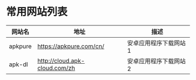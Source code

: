 # 常用网站列表




| 网站名 |地址| 描述|
|---|---|---|
| apkpure |https://apkpure.com/cn/ | 安卓应用程序下载网站1|
| apk-dl |http://cloud.apk-cloud.com/zh | 安卓应用程序下载网站2|
